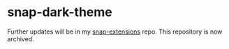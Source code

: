 # snap-dark-theme

Further updates will be in my [snap-extensions](https://github.com/ego-lay-atman-bay/snap-extensions/blob/main/docs/userscripts/snap-editor-theme.user.js) repo. This repository is now archived.
